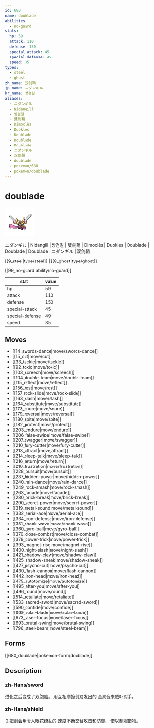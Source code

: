 ```yaml
---
id: 680
name: doublade
abilities:
  - no-guard
stats:
  hp: 59
  attack: 110
  defense: 150
  special-attack: 45
  special-defense: 49
  speed: 35
types:
  - steel
  - ghost
zh_name: 双剑鞘
jp_name: ニダンギル
kr_name: 쌍검킬
aliases:
  - ニダンギル
  - Nidangill
  - 쌍검킬
  - 雙劍鞘
  - Dimoclès
  - Duokles
  - Doublade
  - Doublade
  - Doublade
  - ニダンギル
  - 双剑鞘
  - doublade
  - pokemon/680
  - pokemon/doublade
---
```

# doublade

![](https://raw.githubusercontent.com/PokeAPI/sprites/master/sprites/pokemon/680.png)

ニダンギル | Nidangill | 쌍검킬 | 雙劍鞘 | Dimoclès | Duokles | Doublade | Doublade | Doublade | ニダンギル | 双剑鞘

[[9_steel|type/steel]] | [[8_ghost|type/ghost]]

[[99_no-guard|ability/no-guard]]

|stat|value|
|---|---|
|hp|59|
|attack|110|
|defense|150|
|special-attack|45|
|special-defense|49|
|speed|35|


## Moves

- [[14_swords-dance|move/swords-dance]]
- [[15_cut|move/cut]]
- [[33_tackle|move/tackle]]
- [[92_toxic|move/toxic]]
- [[103_screech|move/screech]]
- [[104_double-team|move/double-team]]
- [[115_reflect|move/reflect]]
- [[156_rest|move/rest]]
- [[157_rock-slide|move/rock-slide]]
- [[163_slash|move/slash]]
- [[164_substitute|move/substitute]]
- [[173_snore|move/snore]]
- [[179_reversal|move/reversal]]
- [[180_spite|move/spite]]
- [[182_protect|move/protect]]
- [[203_endure|move/endure]]
- [[206_false-swipe|move/false-swipe]]
- [[207_swagger|move/swagger]]
- [[210_fury-cutter|move/fury-cutter]]
- [[213_attract|move/attract]]
- [[214_sleep-talk|move/sleep-talk]]
- [[216_return|move/return]]
- [[218_frustration|move/frustration]]
- [[228_pursuit|move/pursuit]]
- [[237_hidden-power|move/hidden-power]]
- [[240_rain-dance|move/rain-dance]]
- [[249_rock-smash|move/rock-smash]]
- [[263_facade|move/facade]]
- [[280_brick-break|move/brick-break]]
- [[290_secret-power|move/secret-power]]
- [[319_metal-sound|move/metal-sound]]
- [[332_aerial-ace|move/aerial-ace]]
- [[334_iron-defense|move/iron-defense]]
- [[351_shock-wave|move/shock-wave]]
- [[360_gyro-ball|move/gyro-ball]]
- [[370_close-combat|move/close-combat]]
- [[379_power-trick|move/power-trick]]
- [[393_magnet-rise|move/magnet-rise]]
- [[400_night-slash|move/night-slash]]
- [[421_shadow-claw|move/shadow-claw]]
- [[425_shadow-sneak|move/shadow-sneak]]
- [[427_psycho-cut|move/psycho-cut]]
- [[430_flash-cannon|move/flash-cannon]]
- [[442_iron-head|move/iron-head]]
- [[475_autotomize|move/autotomize]]
- [[495_after-you|move/after-you]]
- [[496_round|move/round]]
- [[514_retaliate|move/retaliate]]
- [[533_sacred-sword|move/sacred-sword]]
- [[590_confide|move/confide]]
- [[669_solar-blade|move/solar-blade]]
- [[673_laser-focus|move/laser-focus]]
- [[693_brutal-swing|move/brutal-swing]]
- [[796_steel-beam|move/steel-beam]]

## Forms



[[680_doublade|pokemon-form/doublade]]

## Description

### zh-Hans/sword

进化之后变成了双胞胎。
用互相摩擦剑刃发出的
金属音来威吓对手。

### zh-Hans/shield

２把剑会用令人眼花缭乱的
速度不断交替攻击和防御，
借以制服猎物。

